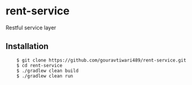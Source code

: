 # rent-service
Restful service layer

## Installation

````
    $ git clone https://github.com/gouravtiwari489/rent-service.git
    $ cd rent-service
    $ ./gradlew clean build
    $ ./gradlew clean run
````